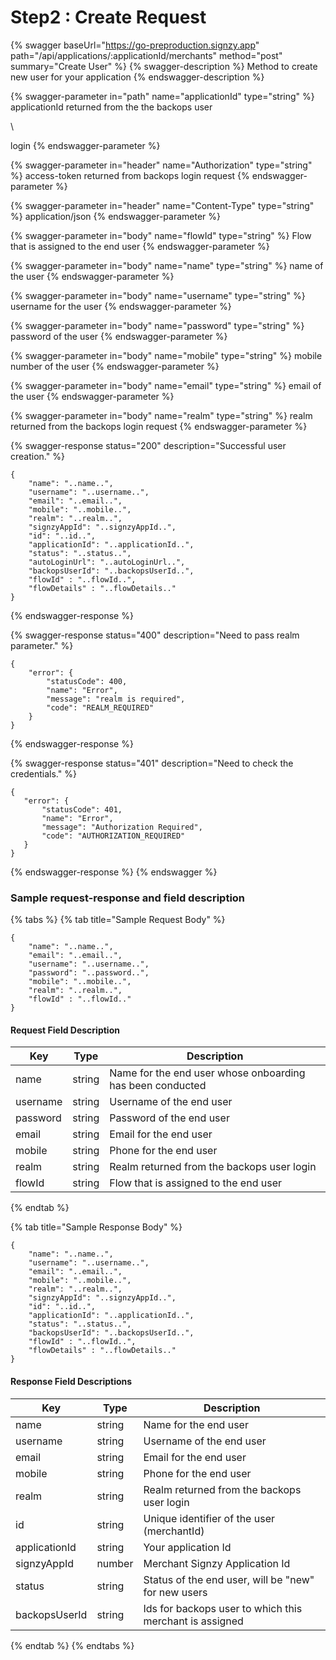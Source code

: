 # Step2  : Create Request

{% swagger baseUrl="https://go-preproduction.signzy.app" path="/api/applications/:applicationId/merchants" method="post" summary="Create User" %}
{% swagger-description %}
Method to create new user for your application
{% endswagger-description %}

{% swagger-parameter in="path" name="applicationId" type="string" %}
applicationId returned from the the backops user

\


login
{% endswagger-parameter %}

{% swagger-parameter in="header" name="Authorization" type="string" %}
access-token returned from backops login request
{% endswagger-parameter %}

{% swagger-parameter in="header" name="Content-Type" type="string" %}
application/json
{% endswagger-parameter %}

{% swagger-parameter in="body" name="flowId" type="string" %}
Flow that is assigned to the end user
{% endswagger-parameter %}

{% swagger-parameter in="body" name="name" type="string" %}
name of the user
{% endswagger-parameter %}

{% swagger-parameter in="body" name="username" type="string" %}
username for the user
{% endswagger-parameter %}

{% swagger-parameter in="body" name="password" type="string" %}
password of the user 
{% endswagger-parameter %}

{% swagger-parameter in="body" name="mobile" type="string" %}
mobile number of the user
{% endswagger-parameter %}

{% swagger-parameter in="body" name="email" type="string" %}
email of the user
{% endswagger-parameter %}

{% swagger-parameter in="body" name="realm" type="string" %}
realm returned from the backops login request
{% endswagger-parameter %}

{% swagger-response status="200" description="Successful user creation." %}
```
{
    "name": "..name..",
    "username": "..username..",
    "email": "..email..",
    "mobile": "..mobile..",
    "realm": "..realm..",
    "signzyAppId": "..signzyAppId..",
    "id": "..id..",
    "applicationId": "..applicationId..",
    "status": "..status..",
    "autoLoginUrl": "..autoLoginUrl..",
    "backopsUserId": "..backopsUserId..",
    "flowId" : "..flowId..",
    "flowDetails" : "..flowDetails.."
}
```
{% endswagger-response %}

{% swagger-response status="400" description="Need to pass realm parameter." %}
```
{
    "error": {
        "statusCode": 400,
        "name": "Error",
        "message": "realm is required",
        "code": "REALM_REQUIRED"
    }
}
```
{% endswagger-response %}

{% swagger-response status="401" description="Need to check the credentials." %}
```
{
   "error": {
       "statusCode": 401,
       "name": "Error",
       "message": "Authorization Required",
       "code": "AUTHORIZATION_REQUIRED"
   }
}
```
{% endswagger-response %}
{% endswagger %}

### Sample request-response and field description

{% tabs %}
{% tab title="Sample Request Body" %}
```
{
    "name": "..name..",
    "email": "..email..",
    "username": "..username..",
    "password": "..password..",
    "mobile": "..mobile..",
    "realm": "..realm..",
    "flowId" : "..flowId.."
}
```

#### Request Field Description

| Key      | Type   | Description                                               |
| -------- | ------ | --------------------------------------------------------- |
| name     | string | Name for the end user whose onboarding has been conducted |
| username | string | Username of the end user                                  |
| password | string | Password of the end user                                  |
| email    | string | Email for the end user                                    |
| mobile   | string | Phone for the end user                                    |
| realm    | string | Realm returned from the backops user login                |
| flowId   | string | Flow that is assigned to the end user                     |
{% endtab %}

{% tab title="Sample Response Body" %}
```
{
    "name": "..name..",
    "username": "..username..",
    "email": "..email..",
    "mobile": "..mobile..",
    "realm": "..realm..",
    "signzyAppId": "..signzyAppId..",
    "id": "..id..",
    "applicationId": "..applicationId..",
    "status": "..status..",
    "backopsUserId": "..backopsUserId..",
    "flowId" : "..flowId..",
    "flowDetails" : "..flowDetails.."
}
```

#### Response Field Descriptions

| Key           | Type   | Description                                             |
| ------------- | ------ | ------------------------------------------------------- |
| name          | string | Name for the end user                                   |
| username      | string | Username of the end user                                |
| email         | string | Email for the end user                                  |
| mobile        | string | Phone for the end user                                  |
| realm         | string | Realm returned from the backops user login              |
| id            | string | Unique identifier of the user (merchantId)              |
| applicationId | string | Your application Id                                     |
| signzyAppId   | number | Merchant Signzy Application Id                          |
| status        | string | Status of the end user, will be "new" for new users     |
| backopsUserId | string | Ids for backops user to which this merchant is assigned |
{% endtab %}
{% endtabs %}
